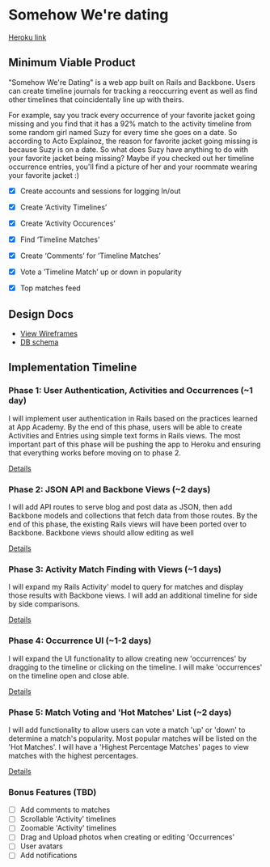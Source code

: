 # Somehow We're dating

[Heroku link][heroku]

[heroku]: http://www.somehowdating.com

## Minimum Viable Product
"Somehow We're Dating" is a web app built on Rails and Backbone.
Users can create timeline journals for tracking a reoccurring event as well as find other timelines that coincidentally line up with theirs.

For example, say you track every occurrence of your favorite jacket going missing and you find that it has a 92% match to the activity timeline from some random girl named Suzy for every time she goes on a date. So according to Acto Explainoz, the reason for favorite jacket going missing is because Suzy is on a date. So what does Suzy have anything to do with your favorite jacket being missing? Maybe if you checked out her timeline occurrence entries, you'll find a picture of her and your roommate wearing your favorite jacket :)

- [x] Create accounts and sessions for logging In/out
- [x] Create ‘Activity Timelines’
- [x] Create ‘Activity Occurences’
- [x] Find ‘Timeline Matches’
- [x] Create ‘Comments’ for ’Timeline Matches’
- [x] Vote a ’Timeline Match’ up or down in popularity
- [x] Top matches feed


## Design Docs
* [View Wireframes][views]
* [DB schema][schema]

[views]: ./docs/views.md
[schema]: ./docs/schema.md

## Implementation Timeline

### Phase 1: User Authentication, Activities and Occurrences (~1 day)
I will implement user authentication in Rails based on the practices learned at
App Academy. By the end of this phase, users will be able to create Activities and
Entries using simple text forms in Rails views. The most important part of this
phase will be pushing the app to Heroku and ensuring that everything works
before moving on to phase 2.

[Details][phase-one]

### Phase 2: JSON API and Backbone Views (~2 days)
I will add API routes to serve blog and post data as JSON, then add Backbone
models and collections that fetch data from those routes. By the end of this
phase, the existing Rails views will have been ported over to Backbone.
Backbone views should allow editing as well

[Details][phase-two]

### Phase 3: Activity Match Finding with Views  (~1 days)
I will expand my Rails Activity' model to query for matches and display those
results with Backbone views. I will add an additional timeline for side by side
comparisons.

[Details][phase-three]

### Phase 4: Occurrence UI (~1-2 days)
I will expand the UI functionality to allow creating new 'occurrences' by dragging to
the timeline or clicking on the timeline. I will make 'occurrences' on the
timeline open and close able.

[Details][phase-four]

### Phase 5: Match Voting and 'Hot Matches' List (~2 days)
I will add functionality to allow users can vote a match 'up' or 'down' to
determine a match's popularity. Most popular matches will be listed on the
'Hot Matches'. I will have a 'Highest Percentage Matches' pages to view matches
with the highest percentages.

[Details][phase-five]

### Bonus Features (TBD)
- [ ] Add comments to matches
- [ ] Scrollable 'Activity' timelines
- [ ] Zoomable 'Activity' timelines
- [ ] Drag and Upload photos when creating or editing 'Occurrences'
- [ ] User avatars
- [ ] Add notifications

[phase-one]: ./docs/phases/phase1.md
[phase-two]: ./docs/phases/phase2.md
[phase-three]: ./docs/phases/phase3.md
[phase-four]: ./docs/phases/phase4.md
[phase-five]: ./docs/phases/phase5.md
